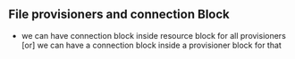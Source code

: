 ## File provisioners and connection Block
- we can have connection block inside resource block for all provisioners [or] we can have a connection block inside a provisioner block for that 